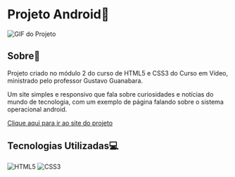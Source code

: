 # Projeto Android🤖

![GIF do Projeto](https://github.com/ramonfarias1/projeto-android/blob/main/images/interface.gif)

## Sobre📄

Projeto criado no módulo 2 do curso de HTML5 e CSS3 do Curso em Vídeo, ministrado pelo professor Gustavo Guanabara.

Um site simples e responsivo que fala sobre curiosidades e notícias do mundo de tecnologia, com um exemplo de página falando sobre o sistema operacional android.

[Clique aqui para ir ao site do projeto](https://ramonfarias1.github.io/projeto-android/)

## Tecnologias Utilizadas💻

![HTML5](https://img.shields.io/badge/HTML5-E34F26.svg?style=for-the-badge&logo=HTML5&logoColor=white)
![CSS3](https://img.shields.io/badge/CSS3-1572B6.svg?style=for-the-badge&logo=CSS3&logoColor=white)
